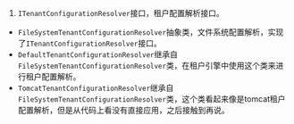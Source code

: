 

1. ```ITenantConfigurationResolver```接口，租户配置解析接口。
- ```FileSystemTenantConfigurationResolver```抽象类，文件系统配置解析，实现了```ITenantConfigurationResolver```接口。
- ```DefaultTenantConfigurationResolver```继承自```FileSystemTenantConfigurationResolver```类，在租户引擎中使用这个类来进行租户配置解析。
- ```TomcatTenantConfigurationResolver```继承自```FileSystemTenantConfigurationResolver```类，这个类看起来像是tomcat租户配置解析，但是从代码上看没有直接应用，之后接触到再说。